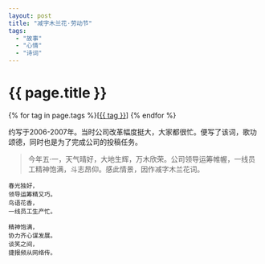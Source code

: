```yaml
---
layout: post
title: "减字木兰花·劳动节"
tags:
  - "故事"
  - "心情"
  - "诗词"
---
```


# {{ page.title }}

<div class="tags">
{% for tag in page.tags %}[<a class="tag" href="/tags.html#{{ tag }}">{{ tag }}</a>] {% endfor %}
</div>


约写于2006-2007年。当时公司改革幅度挺大，大家都很忙。便写了该词，歌功颂德，同时也是为了完成公司的投稿任务。


> 今年五·一，天气晴好，大地生辉，万木欣荣。公司领导运筹帷幄，一线员工精神饱满，斗志昂仰。感此情景，因作减字木兰花词。

    春光独好，
    领导运筹精又巧。
    鸟语花香，
    一线员工生产忙。

    精神饱满，
    协力齐心谋发展。
    谈笑之间，
    捷报频从网络传。










